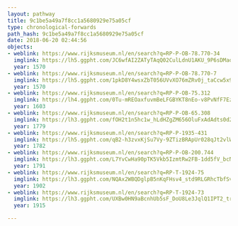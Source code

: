 ```yaml
---
layout: pathway
title: 9c1be5a49a7f8cc1a5680929e75a05cf
type: chronological-forwards
path_hash: 9c1be5a49a7f8cc1a5680929e75a05cf
date: 2018-06-20 02:44:56
objects:
- weblink: https://www.rijksmuseum.nl/en/search?q=RP-P-OB-78.770-34
  imglink: https://lh5.ggpht.com/JC6wfAI2ZATyTAqQ02CulLdnU1AKU_9P6sDMaqwYFovPAp467PtgBtmUK2IuItsr3m0CIGl1z7U1m3cvMKCr0JNUDA=s200
  year: 1570
- weblink: https://www.rijksmuseum.nl/en/search?q=RP-P-OB-78.770-7
  imglink: https://lh5.ggpht.com/1pkD8Y4wsxZbT056UVvXO76mZRv0j_taCcw5x9283tPiJoTGNtRv9I0y0zt7VdoIzTkldp_1-D4LliZw-xN7MT1s3u8=s200
  year: 1570
- weblink: https://www.rijksmuseum.nl/en/search?q=RP-P-OB-75.312
  imglink: https://lh4.ggpht.com/0Tu-mREOaxfuvmBeLFGBYKT8nEo-v8PvNfF7Ez4xR8UVm0-gY61KggEa43_ZvPax_WTmbNp4CBSBCqbtHyXnc469-ao=s200
  year: 1603
- weblink: https://www.rijksmuseum.nl/en/search?q=RP-P-OB-65.308
  imglink: https://lh3.ggpht.com/fOH2t1n5hc1w_hLdHZgZM656OluFxAdAdts0d2fqhEkUIvcKAJNaDQ7EqsV0EtwnKuIbRT-lkgLHHICaLZnnp9kazoA=s200
  year: 1779
- weblink: https://www.rijksmuseum.nl/en/search?q=RP-P-1935-431
  imglink: https://lh5.ggpht.com/qB2-h3zvxKjSu7Vy-9ZTizBRApUr028qJt2vlWRDMB9S_mqtfIrpbrMicBuchpwhuWyx7llm59EX9ZU3aVTrnVb_gg=s200
  year: 1782
- weblink: https://www.rijksmuseum.nl/en/search?q=RP-P-OB-200.744
  imglink: https://lh3.ggpht.com/L7YvCwHa90pTK5Vkb5IzmtRw2FB-1dd5fV_bcNI8LDrBQcUlqFiIpliJpgIPiY2BD8NAjezGaYnKLyOugEqjLwiJlQ=s200
  year: 1791
- weblink: https://www.rijksmuseum.nl/en/search?q=RP-T-1924-75
  imglink: https://lh3.ggpht.com/NQAx2WBQDglpB5nKqFHsv4_std9RLGRhcTbfSvHoq73C3PAjzhBAEX90GwiL7GphoWUNg9DabgiI28sa9-hG0DeZWsEn=s200
  year: 1902
- weblink: https://www.rijksmuseum.nl/en/search?q=RP-T-1924-73
  imglink: https://lh3.ggpht.com/UXBw0HN9aBcnhUb5sF_DoU8Le3JqlQ1IPT2_trIEIFSJuiOcrkqUKK2P9bGi0mEi6dXh_cvg9mWVFEyhPyaizqWPhU8=s200
  year: 1915

---
```

